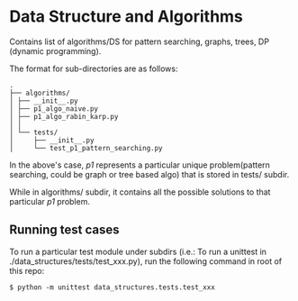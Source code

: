# Data Structure and Algorithms
Contains list of algorithms/DS for pattern searching, graphs, trees, DP (dynamic programming).


The format for sub-directories are as follows:
```
.
├── algorithms/
│ ├── __init__.py
│ ├── p1_algo_naive.py
│ ├── p1_algo_rabin_karp.py
│ │
│ └── tests/
│     ├── __init__.py
│     └── test_p1_pattern_searching.py
```

In the above's case, *p1* represents a particular unique problem(pattern searching, could be graph or tree based algo) that is stored
in tests/ subdir.


While in algorithms/ subdir, it contains all the possible solutions to
that particular *p1* problem.


## Running test cases
To run a particular test module under subdirs (i.e.: To run a unittest in ./data_structures/tests/test_xxx.py), run the following command in root of this repo:
```
$ python -m unittest data_structures.tests.test_xxx
```
